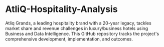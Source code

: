# AtliQ-Hospitality-Analysis
Atliq Grands, a leading hospitality brand with a 20-year legacy, tackles market share and revenue challenges in luxury/business hotels using Business and Data Intelligence. This GitHub repository tracks the project's comprehensive development, implementation, and outcomes.

